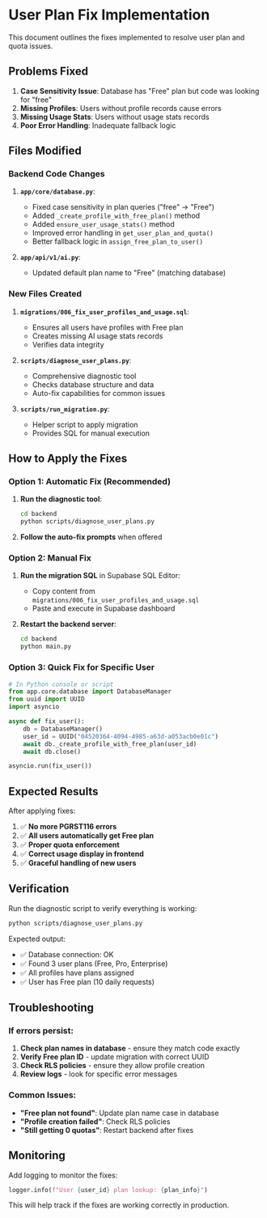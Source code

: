 # User Plan Fix Implementation

This document outlines the fixes implemented to resolve user plan and quota issues.

## Problems Fixed

1. **Case Sensitivity Issue**: Database has "Free" plan but code was looking for "free"
2. **Missing Profiles**: Users without profile records cause errors
3. **Missing Usage Stats**: Users without usage stats records
4. **Poor Error Handling**: Inadequate fallback logic

## Files Modified

### Backend Code Changes

1. **`app/core/database.py`**:
   - Fixed case sensitivity in plan queries ("free" → "Free")
   - Added `_create_profile_with_free_plan()` method
   - Added `ensure_user_usage_stats()` method
   - Improved error handling in `get_user_plan_and_quota()`
   - Better fallback logic in `assign_free_plan_to_user()`

2. **`app/api/v1/ai.py`**:
   - Updated default plan name to "Free" (matching database)

### New Files Created

1. **`migrations/006_fix_user_profiles_and_usage.sql`**:
   - Ensures all users have profiles with Free plan
   - Creates missing AI usage stats records
   - Verifies data integrity

2. **`scripts/diagnose_user_plans.py`**:
   - Comprehensive diagnostic tool
   - Checks database structure and data
   - Auto-fix capabilities for common issues

3. **`scripts/run_migration.py`**:
   - Helper script to apply migration
   - Provides SQL for manual execution

## How to Apply the Fixes

### Option 1: Automatic Fix (Recommended)

1. **Run the diagnostic tool**:
   ```bash
   cd backend
   python scripts/diagnose_user_plans.py
   ```

2. **Follow the auto-fix prompts** when offered

### Option 2: Manual Fix

1. **Run the migration SQL** in Supabase SQL Editor:
   - Copy content from `migrations/006_fix_user_profiles_and_usage.sql`
   - Paste and execute in Supabase dashboard

2. **Restart the backend server**:
   ```bash
   cd backend
   python main.py
   ```

### Option 3: Quick Fix for Specific User

```python
# In Python console or script
from app.core.database import DatabaseManager
from uuid import UUID
import asyncio

async def fix_user():
    db = DatabaseManager()
    user_id = UUID("04520364-4094-4985-a63d-a053acb0e01c")
    await db._create_profile_with_free_plan(user_id)
    await db.close()

asyncio.run(fix_user())
```

## Expected Results

After applying fixes:

1. ✅ **No more PGRST116 errors**
2. ✅ **All users automatically get Free plan**
3. ✅ **Proper quota enforcement**
4. ✅ **Correct usage display in frontend**
5. ✅ **Graceful handling of new users**

## Verification

Run the diagnostic script to verify everything is working:

```bash
python scripts/diagnose_user_plans.py
```

Expected output:
- ✅ Database connection: OK
- ✅ Found 3 user plans (Free, Pro, Enterprise)
- ✅ All profiles have plans assigned
- ✅ User has Free plan (10 daily requests)

## Troubleshooting

### If errors persist:

1. **Check plan names in database** - ensure they match code exactly
2. **Verify Free plan ID** - update migration with correct UUID
3. **Check RLS policies** - ensure they allow profile creation
4. **Review logs** - look for specific error messages

### Common Issues:

- **"Free plan not found"**: Update plan name case in database
- **"Profile creation failed"**: Check RLS policies
- **"Still getting 0 quotas"**: Restart backend after fixes

## Monitoring

Add logging to monitor the fixes:

```python
logger.info(f"User {user_id} plan lookup: {plan_info}")
```

This will help track if the fixes are working correctly in production.
